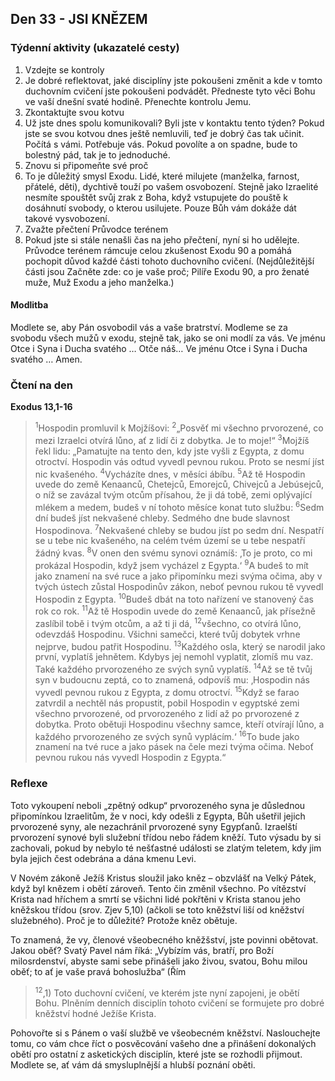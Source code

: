 ## Den 33 - JSI KNĚZEM

### Týdenní aktivity (ukazatelé cesty)

1. Vzdejte se kontroly
1. Je dobré reflektovat, jaké disciplíny jste pokoušeni změnit a kde v tomto duchovním cvičení jste pokoušeni podvádět. Předneste tyto věci Bohu ve vaší dnešní svaté hodině. Přenechte kontrolu Jemu.
1. Zkontaktujte svou kotvu
1. Už jste dnes spolu komunikovali? Byli jste v kontaktu tento týden? Pokud jste se svou kotvou dnes ještě nemluvili, teď je dobrý čas tak učinit. Počítá s vámi. Potřebuje vás. Pokud povolíte a on spadne, bude to bolestný pád, tak je to jednoduché.
1. Znovu si připomeňte své proč
1. To je důležitý smysl Exodu. Lidé, které milujete (manželka, farnost, přátelé, děti), dychtivě touží po vašem osvobození. Stejně jako Izraelité nesmíte spouštět svůj zrak z Boha, když vstupujete do pouště k dosáhnutí svobody, o kterou usilujete. Pouze Bůh vám dokáže dát takové vysvobození.
1. Zvažte přečtení Průvodce terénem
1. Pokud jste si stále nenašli čas na jeho přečtení, nyní si ho udělejte. Průvodce terénem rámcuje celou zkušenost Exodu 90 a pomáhá pochopit důvod každé části tohoto duchovního cvičení. (Nejdůležitější části jsou Začněte zde: co je vaše proč; Pilíře Exodu 90, a pro ženaté muže, Muž Exodu a jeho manželka.)

#### Modlitba

Modlete se, aby Pán osvobodil vás a vaše bratrství.
Modleme se za svobodu všech mužů v exodu, stejně tak, jako se oni modlí za vás.
Ve jménu Otce i Syna i Ducha svatého … Otče náš… Ve jménu Otce i Syna i Ducha svatého … Amen.

### Čtení na den

**Exodus 13,1-16**

> <sup>1</sup>Hospodin promluvil k Mojžíšovi:
> <sup>2</sup>„Posvěť mi všechno prvorozené, co mezi Izraelci otvírá lůno, ať z lidí či z dobytka. Je to moje!“
> <sup>3</sup>Mojžíš řekl lidu: „Pamatujte na tento den, kdy jste vyšli z Egypta, z domu otroctví. Hospodin vás odtud vyvedl pevnou rukou. Proto se nesmí jíst nic kvašeného.
> <sup>4</sup>Vycházíte dnes, v měsíci ábíbu.
> <sup>5</sup>Až tě Hospodin uvede do země Kenaanců, Chetejců, Emorejců, Chivejců a Jebúsejců, o níž se zavázal tvým otcům přísahou, že ji dá tobě, zemi oplývající mlékem a medem, budeš v ní tohoto měsíce konat tuto službu:
> <sup>6</sup>Sedm dní budeš jíst nekvašené chleby. Sedmého dne bude slavnost Hospodinova.
> <sup>7</sup>Nekvašené chleby se budou jíst po sedm dní. Nespatří se u tebe nic kvašeného, na celém tvém území se u tebe nespatří žádný kvas.
> <sup>8</sup>V onen den svému synovi oznámíš: ‚To je proto, co mi prokázal Hospodin, když jsem vycházel z Egypta.‘
> <sup>9</sup>A budeš to mít jako znamení na své ruce a jako připomínku mezi svýma očima, aby v tvých ústech zůstal Hospodinův zákon, neboť pevnou rukou tě vyvedl Hospodin z Egypta.
> <sup>10</sup>Budeš dbát na toto nařízení ve stanovený čas rok co rok.
> <sup>11</sup>Až tě Hospodin uvede do země Kenaanců, jak přísežně zaslíbil tobě i tvým otcům, a až ti ji dá,
> <sup>12</sup>všechno, co otvírá lůno, odevzdáš Hospodinu. Všichni samečci, které tvůj dobytek vrhne nejprve, budou patřit Hospodinu.
> <sup>13</sup>Každého osla, který se narodil jako první, vyplatíš jehnětem. Kdybys jej nemohl vyplatit, zlomíš mu vaz. Také každého prvorozeného ze svých synů vyplatíš.
> <sup>14</sup>Až se tě tvůj syn v budoucnu zeptá, co to znamená, odpovíš mu: ‚Hospodin nás vyvedl pevnou rukou z Egypta, z domu otroctví.
> <sup>15</sup>Když se farao zatvrdil a nechtěl nás propustit, pobil Hospodin v egyptské zemi všechno prvorozené, od prvorozeného z lidí až po prvorozené z dobytka. Proto obětuji Hospodinu všechny samce, kteří otvírají lůno, a každého prvorozeného ze svých synů vyplácím.‘
> <sup>16</sup>To bude jako znamení na tvé ruce a jako pásek na čele mezi tvýma očima. Neboť pevnou rukou nás vyvedl Hospodin z Egypta.“

### Reflexe

Toto vykoupení neboli „zpětný odkup“ prvorozeného syna je důslednou připomínkou Izraelitům, že v noci, kdy odešli z Egypta,
Bůh ušetřil jejich prvorozené syny, ale nezachránil prvorozené syny Egypťanů. Izraelští prvorození synové byli služební třídou
nebo řádem kněží. Tuto výsadu by si zachovali, pokud by nebylo té nešťastné události se zlatým teletem, kdy jim byla jejich čest
odebrána a dána kmenu Levi.

V Novém zákoně Ježíš Kristus sloužil jako kněz – obzvlášť na Velký Pátek, když byl knězem i obětí zároveň. Tento čin změnil
všechno. Po vítězství Krista nad hříchem a smrtí se všichni lidé pokřtěni v Krista stanou jeho kněžskou třídou (srov. Zjev 5,10)
(ačkoli se toto kněžství liší od kněžství služebného). Proč je to důležité? Protože kněz obětuje.

To znamená, že vy, členové všeobecného kněžšství, jste povinni obětovat. Jakou oběť? Svatý Pavel nám říká: „Vybízím vás, bratří,
pro Boží milosrdenství, abyste sami sebe přinášeli jako živou, svatou, Bohu milou oběť; to ať je vaše pravá bohoslužba“ (Řím

> <sup>12</sup>,1) Toto duchovní cvičení, ve kterém jste nyní zapojeni, je obětí Bohu. Plněním denních disciplín tohoto cvičení se formujete pro
> dobré kněžství hodné Ježíše Krista.

Pohovořte si s Pánem o vaší službě ve všeobecném kněžství. Naslouchejte tomu, co vám chce říct o posvěcování vašeho dne a
přinášení dokonalých obětí pro ostatní z asketických disciplín, které jste se rozhodli přijmout. Modlete se, ať vám dá smysluplnější
a hlubší poznání oběti.
